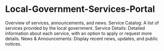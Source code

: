 # Local-Government-Services-Portal
 Overview of services, announcements, and news.  Service Catalog: A list of services provided by the local government.  Service Details: Detailed information about each service, with an option to apply or request more details.  News &amp; Announcements: Display recent news, updates, and public notices.  
